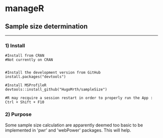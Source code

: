 # manageR

## Sample size determination
  
  
***

 ### 1) Install

```
#Install from CRAN 
#Not currently on CRAN

  
#Install the development version from GitHub  
install.packages("devtools")

#Install MSProfileR
devtools::install_github("HugoMrth/sampleSize")

#R may recquire a session restart in order to properly run the App : Ctrl + Shift + F10
```

### 2) Purpose

Some sample size calculation are apparently deemed too basic to be implemented in 'pwr' and 'webPower' packages. This will help.




